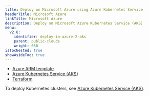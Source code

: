 ```yaml
---
title: Deploy on Microsoft Azure using Azure Kubernetes Service
headerTitle: Microsoft Azure
linkTitle: Microsoft Azure
description: Deploy on Microsoft Azure Kubernetes Service (AKS)
menu:
  v2.8:
    identifier: deploy-in-azure-2-aks
    parent: public-clouds
    weight: 650
isTocNested: true
showAsideToc: true
---
```


<ul class="nav nav-tabs-alt nav-tabs-yb">
  <li >
    <a href="/preview/deploy/public-clouds/azure/azure-arm" class="nav-link">
      <i class="icon-shell"></i>
      Azure ARM template
    </a>
  </li>
  <li >
    <a href="/preview/deploy/public-clouds/azure/aks" class="nav-link active">
      <i class="fas fa-cubes" aria-hidden="true"></i>
      Azure Kubernetes Service (AKS)
    </a>
  </li>
  <li>
    <a href="/preview/deploy/public-clouds/azure/terraform" class="nav-link">
      <i class="icon-shell"></i>
      Terraform
    </a>
  </li>
</ul>

To deploy Kubernetes clusters, see [Azure Kubernetes Service (AKS)](../../../kubernetes/single-zone/aks/helm-chart/).
